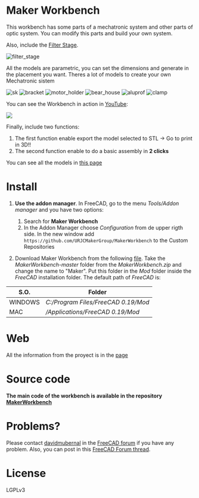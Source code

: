 # Maker Workbench

This workbench has some parts of a mechatronic system and other parts of optic system. You can modify this parts and build your own system.

Also, include the [Filter Stage](https://github.com/felipe-m/freecad_filter_stage).

![filter_stage](https://github.com/davidmubernal/Mechatronic_Documentation/blob/master/parts/img/filter_stage.png)

All the models are parametric, you can set the dimensions and generate in the placement you want. Theres a lot of models to create your own Mechatronic sistem

![sk](https://github.com/davidmubernal/Mechatronic_Documentation/blob/master/parts/img/sk08.png)
![bracket](https://github.com/davidmubernal/Mechatronic_Documentation/blob/master/parts/img/bracket_30x30_m6.png)
![motor_holder](https://github.com/davidmubernal/Mechatronic_Documentation/blob/master/parts/img/nema17_holder_rail35_8.FCStd.png)
![bear_house](https://github.com/davidmubernal/Mechatronic_Documentation/blob/master/parts/img/thinlinbearhouse1rail_lm8.png)
![aluprof](https://github.com/davidmubernal/Mechatronic_Documentation/blob/master/parts/img/Profiles.png)
![clamp](https://github.com/davidmubernal/Mechatronic_Documentation/blob/master/parts/img/Belt_clamp_simple.png)

You can see the Workbench in action in [YouTube](https://www.youtube.com/playlist?list=PLJAGaIjAPiFIkdTY4OOOegZvmtumLL3OK):

[![](http://img.youtube.com/vi/Fow7y8KEO1E/0.jpg)](http://www.youtube.com/watch?v=Fow7y8KEO1E "")

Finally, include two functions:

1. The first function enable export the model selected to STL -> Go to print in 3D!!
2. The second function enable to do a basic assembly in **2 clicks**

You can see all the models in [this page](https://mechatronic.readthedocs.io/en/master/)

# Install

  1. **Use the addon manager**. In FreeCAD, go to the menu *Tools/Addon manager* and you have two options:
     1. Search for **Maker Workbench**  
     2. In the Addon Manager choose *Configuration* from de upper rigth side. In the new window add `https://github.com/URJCMakerGroup/MakerWorkbench` to the Custom Repositories
  
  2. Download Maker Workbench from the following [file](https://codeload.github.com/davidmubernal/Mechatronic/zip/master).
     Take the *MakerWorkbench-master* folder from the *MakerWorkbench.zip* and change the name to "Maker". Put this folder in the *Mod* folder inside the *FreeCAD* installation folder.
     The default path of *FreeCAD* is:


| **S.O.** |  **Folder**                         |
|----------|-------------------------------------|
| WINDOWS  | *C:/Program Files/FreeCAD 0.19/Mod* |
| MAC      | */Applications/FreeCAD 0.19/Mod*    |

# Web

All the information from the proyect is in the [page](https://makerworkbench.readthedocs.io/en/stable/)

# Source code

**The main code of the workbench is available in the repository [MakerWorkbench](https://github.com/URJCMakerGroup/MakerWorkbench)**

# Problems?

Please contact [davidmubernal](https://forum.freecadweb.org/memberlist.php?mode=viewprofile&u=30188) in the [FreeCAD forum](https://forum.freecadweb.org/) if you have any problem.
Also, you can post in this [FreeCAD Forum thread](https://forum.freecadweb.org/viewtopic.php?f=9&t=44498).

# License

LGPLv3
